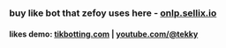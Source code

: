 ### buy like bot that zefoy uses here - [onlp.sellix.io](https://onlp.sellix.io)   
#### likes demo: [tikbotting.com](https://tikbotting.com) | [youtube.com/@tekky](https://youtube.com/@tekky)   


